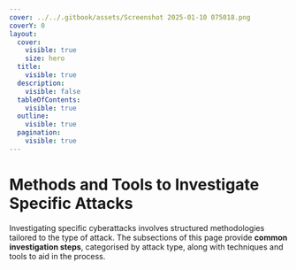 ```yaml
---
cover: ../../.gitbook/assets/Screenshot 2025-01-10 075018.png
coverY: 0
layout:
  cover:
    visible: true
    size: hero
  title:
    visible: true
  description:
    visible: false
  tableOfContents:
    visible: true
  outline:
    visible: true
  pagination:
    visible: true
---
```


# Methods and Tools to Investigate Specific Attacks

Investigating specific cyberattacks involves structured methodologies tailored to the type of attack. The subsections of this page provide **common investigation steps**, categorised by attack type, along with techniques and tools to aid in the process.
